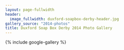 ```yaml
---
layout: page-fullwidth
header:
  image_fullwidth: duxford-soapbox-derby-header.jpg
gallery_source: "2014-photos"
title: Duxford Soap Box Derby 2014 Photo Gallery
---
```


{% include google-gallery %}
